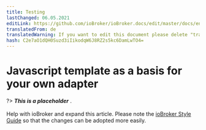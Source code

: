 ```yaml
---
title: Testing
lastChanged: 06.05.2021
editLink: https://github.com/ioBroker/ioBroker.docs/edit/master/docs/en/dev/adaptertesting.md
translatedFrom: de
translatedWarning: If you want to edit this document please delete "translatedFrom" field, elsewise this document will be translated automatically again
hash: C2e7aO1dQH0Suzd3iIikodqW6J8RZ2s5kc6DamLwTO4=
---
```

# Javascript template as a basis for your own adapter
?> ***This is a placeholder*** .<br><br> Help with ioBroker and expand this article. Please note the [ioBroker Style Guide](https://www.iobroker.net/#de/documentation/community/styleguidedoc.md) so that the changes can be adopted more easily.